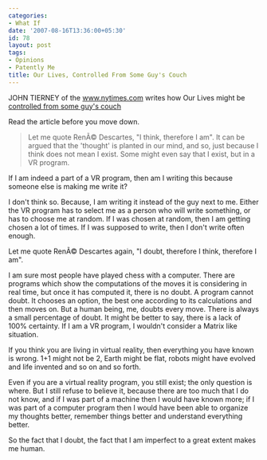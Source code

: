 ```yaml
---
categories:
- What If
date: '2007-08-16T13:36:00+05:30'
id: 78
layout: post
tags:
- Opinions
- Patently Me
title: Our Lives, Controlled From Some Guy's Couch
---
```


JOHN TIERNEY of the www.nytimes.com writes how Our Lives might be [controlled from some guy's couch](http://www.nytimes.com/2007/08/14/science/14tier.html)

Read the article before you move down.


>Let me quote RenÃ© Descartes, "I think, therefore I am". It can be argued that the 'thought' is planted in our mind, and so, just because I think does not mean I exist. Some might even say that I exist, but in a VR program.

If I am indeed a part of a VR program, then am I writing this because someone else is making me write it?

I don't think so. Because, I am writing it instead of the guy next to me. Either the VR program has to select me as a person who will write something, or has to choose me at random. If I was chosen at random, then I am getting chosen a lot of times. If I was supposed to write, then I don't write often enough.

Let me quote RenÃ© Descartes again, "I doubt, therefore I think, therefore I am".

I am sure most people have played chess with a computer. There are programs which show the computations of the moves it is considering in real time, but once it has computed it, there is no doubt. A program cannot doubt. It chooses an option, the best one according to its calculations and then moves on. But a human being, me, doubts every move. There is always a small percentage of doubt. It might be better to say, there is a lack of 100% certainty. If I am a VR program, I wouldn't consider a Matrix like situation.

If you think you are living in virtual reality, then everything you have known is wrong. 1+1 might not be 2, Earth might be flat, robots might have evolved and life invented and so on and so forth.

Even if you are a virtual reality program, you still exist; the only question is where. But I still refuse to believe it, because there are too much that I do not know, and if I was part of a machine then I would have known more; if I was part of a computer program then I would have been able to organize my thoughts better, remember things better and understand everything better.

So the fact that I doubt, the fact that I am imperfect to a great extent makes me human.
